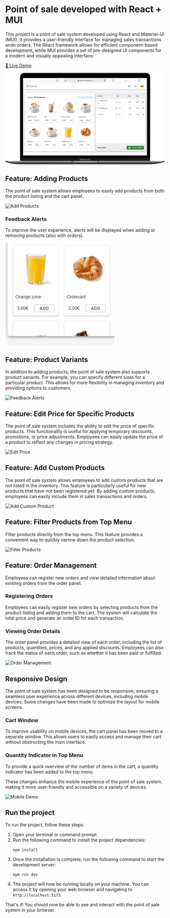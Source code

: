 # Point of sale developed with React + MUI

This project is a point of sale system developed using React and Material-UI (MUI). It provides a user-friendly interface for managing sales transactions ando orders. The React framework allows for efficient component-based development, while MUI provides a set of pre-designed UI components for a modern and visually appealing interface.

[🚀 Live Demo](https://react-tpv.netlify.app/)

![Main Page](/public/imgs/readme/main-page.png)

## Feature: Adding Products

The point of sale system allows employees to easily add products from both the product listing and the cart panel.

![Add Products](/public/imgs/readme/add-products.gif)


### Feedback Alerts
To improve the user experience, alerts will be displayed when adding or removing products (also with orders).

![Feedback Alerts](/public/imgs/readme/feedback-alerts.gif)


## Feature: Product Variants
In addition to adding products, the point of sale system also supports product variants. For example, you can specify different sizes for a particular product. This allows for more flexibility in managing inventory and providing options to customers.

![Feedback Alerts](/public/imgs/readme/product-variants.gif)


## Feature: Edit Price for Specific Products
The point of sale system includes the ability to edit the price of specific products. This functionality is useful for applying temporary discounts, promotions, or price adjustments. Employees can easily update the price of a product to reflect any changes in pricing strategy.

![Edit Price](/public/imgs/readme/edit-price.gif)

## Feature: Add Custom Products
The point of sale system allows employees to add custom products that are not listed in the inventory. This feature is particularly useful for new products that have not been registered yet. By adding custom products, employees can easily include them in sales transactions and orders.

![Add Custom Product](/public/imgs/readme/custom-products.gif)

## Feature: Filter Products from Top Menu
Filter products directly from the top menu. This feature provides a convenient way to quickly narrow down the product selection.

![Filter Products](/public/imgs/readme/filter-products.gif)

## Feature: Order Management
Employees can register new orders and view detailed information about existing orders from the order panel.

### Registering Orders
Employees can easily register new orders by selecting products from the product listing and adding them to the cart. The system will calculate the total price and generate an order ID for each transaction.

### Viewing Order Details
The order panel provides a detailed view of each order, including the list of products, quantities, prices, and any applied discounts. Employees can also track the status of each order, such as whether it has been paid or fulfilled.

![Order Management](/public/imgs/readme/register-orders.gif)

## Responsive Design
The point of sale system has been designed to be responsive, ensuring a seamless user experience across different devices, including mobile devices. Some changes have been made to optimize the layout for mobile screens.

### Cart Window
To improve usability on mobile devices, the cart panel has been moved to a separate window. This allows users to easily access and manage their cart without obstructing the main interface.

### Quantity Indicator in Top Menu
To provide a quick overview of the number of items in the cart, a quantity indicator has been added to the top menu. 

These changes enhance the mobile experience of the point of sale system, making it more user-friendly and accessible on a variety of devices.

![Mobile Demo](/public/imgs/readme/mobile-demo.gif)

## Run the project
To run the project, follow these steps:

1. Open your terminal or command prompt.
2. Run the following command to install the project dependencies:
	```
	npm install
	```
4. Once the installation is complete, run the following command to start the development server:
	```
	npm run dev
	```
5. The project will now be running locally on your machine. You can access it by opening your web browser and navigating to `http://localhost:5173`.

That's it! You should now be able to see and interact with the point of sale system in your browser.